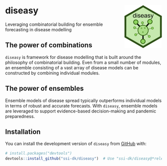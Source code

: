 # diseasy <img src="man/figures/logo.png" align="right" height="138" />
Leveraging combinatorial building for ensemble forecasting in disease modelling

## The power of combinations
`diseasy` is framework for disease modelling that is built around the philosophy of combinatorial building.
Even from a small number of modules, an ensemble consisting of a vast array of disease models can be constructed by combining individual modules.

## The power of ensembles
Ensemble models of disease spread typically outperforms individual models in terms of robust and accurate forecasts.
With `diseasy`, ensemble models are leveraged to support evidence-based decision-making and pandemic preparedness.

## Installation

You can install the development version of `diseasy` from [GitHub](https://github.com/) with:

``` r
# install.packages("devtools")
devtools::install_github("ssi-dk/diseasy")  # Use "ssi-dk/diseasy@*release" to install the latest release version
```
